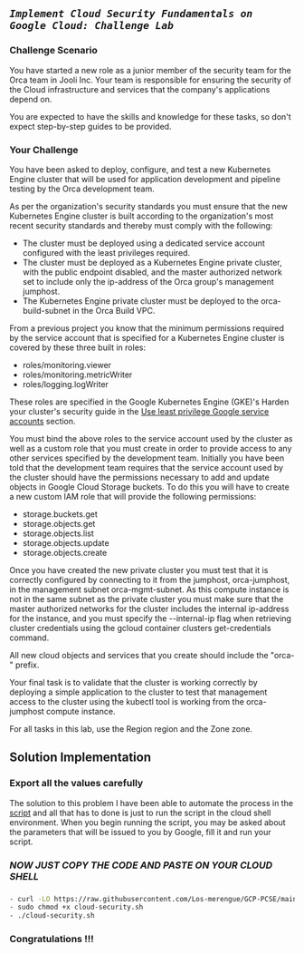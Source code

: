 ## ***```Implement Cloud Security Fundamentals on Google Cloud: Challenge Lab```***

### Challenge Scenario

You have started a new role as a junior member of the security team for the Orca team in Jooli Inc. Your team is responsible for ensuring the security of the Cloud infrastructure and services that the company's applications depend on.

You are expected to have the skills and knowledge for these tasks, so don't expect step-by-step guides to be provided.


### Your Challenge

You have been asked to deploy, configure, and test a new Kubernetes Engine cluster that will be used for application development and pipeline testing by the Orca development team.

As per the organization's security standards you must ensure that the new Kubernetes Engine cluster is built according to the organization's most recent security standards and thereby must comply with the following:

- The cluster must be deployed using a dedicated service account configured with the least privileges required.
- The cluster must be deployed as a Kubernetes Engine private cluster, with the public endpoint disabled, and the master authorized network set to include only the ip-address of the Orca group's management jumphost.
- The Kubernetes Engine private cluster must be deployed to the orca-build-subnet in the Orca Build VPC.

From a previous project you know that the minimum permissions required by the service account that is specified for a Kubernetes Engine cluster is covered by these three built in roles:

- roles/monitoring.viewer
- roles/monitoring.metricWriter
- roles/logging.logWriter

These roles are specified in the Google Kubernetes Engine (GKE)'s Harden your cluster's security guide in the [Use least privilege Google service accounts](https://cloud.google.com/kubernetes-engine/docs/how-to/hardening-your-cluster#use_least_privilege_sa) section.

You must bind the above roles to the service account used by the cluster as well as a custom role that you must create in order to provide access to any other services specified by the development team. Initially you have been told that the development team requires that the service account used by the cluster should have the permissions necessary to add and update objects in Google Cloud Storage buckets. To do this you will have to create a new custom IAM role that will provide the following permissions:

- storage.buckets.get
- storage.objects.get
- storage.objects.list
- storage.objects.update
- storage.objects.create

Once you have created the new private cluster you must test that it is correctly configured by connecting to it from the jumphost, orca-jumphost, in the management subnet orca-mgmt-subnet. As this compute instance is not in the same subnet as the private cluster you must make sure that the master authorized networks for the cluster includes the internal ip-address for the instance, and you must specify the --internal-ip flag when retrieving cluster credentials using the gcloud container clusters get-credentials command.

All new cloud objects and services that you create should include the "orca-" prefix.

Your final task is to validate that the cluster is working correctly by deploying a simple application to the cluster to test that management access to the cluster using the kubectl tool is working from the orca-jumphost compute instance.

For all tasks in this lab, use the Region region and the Zone zone.


## Solution Implementation

### Export all the values carefully

The solution to this problem I have been able to automate the process in the [script](./cloud-security.sh) and all that has to 
done is just to run the script in the cloud shell environment. When you begin running the script, you may be asked about 
the parameters that will be issued to you by Google, fill it and run your script.

###
###

### ***NOW JUST COPY THE CODE AND PASTE ON YOUR CLOUD SHELL***
###
###

```bash 
- curl -LO https://raw.githubusercontent.com/Los-merengue/GCP-PCSE/main/Implement%20Cloud%20Security%20Fundamentals%20on%20Google%20Cloud%EF%80%BA%20Challenge%20Lab/cloud-security.sh
- sudo chmod +x cloud-security.sh
- ./cloud-security.sh

```

### Congratulations !!!